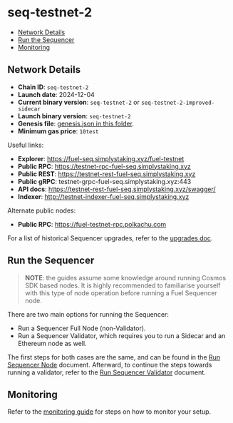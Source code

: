 # seq-testnet-2

- [Network Details](#network-details)
- [Run the Sequencer](#run-the-sequencer)
- [Monitoring](#monitoring)

## Network Details

- **Chain ID**: `seq-testnet-2`
- **Launch date**: 2024-12-04
- **Current binary version**: `seq-testnet-2` or `seq-testnet-2-improved-sidecar`
- **Launch binary version**: `seq-testnet-2`
- **Genesis file**: [genesis.json in this folder](./genesis.json).
- **Minimum gas price**: `10test`

Useful links:

- **Explorer**: https://fuel-seq.simplystaking.xyz/fuel-testnet
- **Public RPC**: https://testnet-rpc-fuel-seq.simplystaking.xyz
- **Public REST**: https://testnet-rest-fuel-seq.simplystaking.xyz
- **Public gRPC**: testnet-grpc-fuel-seq.simplystaking.xyz:443
- **API docs**: https://testnet-rest-fuel-seq.simplystaking.xyz/swagger/
- **Indexer**: http://testnet-indexer-fuel-seq.simplystaking.xyz

Alternate public nodes:

- **Public RPC**: https://fuel-testnet-rpc.polkachu.com

For a list of historical Sequencer upgrades, refer to the [upgrades doc](./UPGRADES.md).

## Run the Sequencer

> **NOTE**: the guides assume some knowledge around running Cosmos SDK based nodes. It is highly recommended to familiarise yourself with this type of node operation before running a Fuel Sequencer node.

There are two main options for running the Sequencer:

- Run a Sequencer Full Node (non-Validator).
- Run a Sequencer Validator, which requires you to run a Sidecar and an Ethereum node as well.

The first steps for both cases are the same, and can be found in the [Run Sequencer Node](./RUN_NODE.md) document. Afterward, to continue the steps towards running a validator, refer to the [Run Sequencer Validator](./RUN_VALIDATOR.md) document.

## Monitoring

Refer to the [monitoring guide](./MONITORING.md) for steps on how to monitor your setup.

